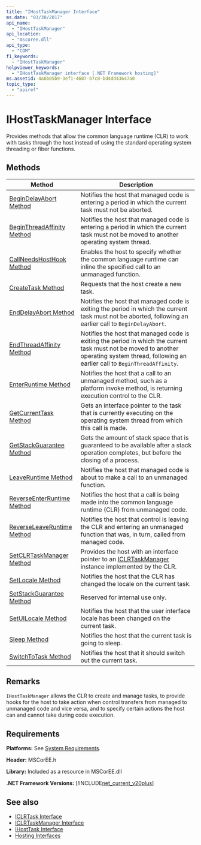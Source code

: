 ```yaml
---
title: "IHostTaskManager Interface"
ms.date: "03/30/2017"
api_name: 
  - "IHostTaskManager"
api_location: 
  - "mscoree.dll"
api_type: 
  - "COM"
f1_keywords: 
  - "IHostTaskManager"
helpviewer_keywords: 
  - "IHostTaskManager interface [.NET Framework hosting]"
ms.assetid: 4a0b05b9-3ef1-4607-b7c8-bd4dd43647a0
topic_type: 
  - "apiref"
---
```

# IHostTaskManager Interface

Provides methods that allow the common language runtime (CLR) to work with tasks through the host instead of using the standard operating system threading or fiber functions.  
  
## Methods  
  
|Method|Description|  
|------------|-----------------|  
|[BeginDelayAbort Method](ihosttaskmanager-begindelayabort-method.md)|Notifies the host that managed code is entering a period in which the current task must not be aborted.|  
|[BeginThreadAffinity Method](ihosttaskmanager-beginthreadaffinity-method.md)|Notifies the host that managed code is entering a period in which the current task must not be moved to another operating system thread.|  
|[CallNeedsHostHook Method](ihosttaskmanager-callneedshosthook-method.md)|Enables the host to specify whether the common language runtime can inline the specified call to an unmanaged function.|  
|[CreateTask Method](ihosttaskmanager-createtask-method.md)|Requests that the host create a new task.|  
|[EndDelayAbort Method](ihosttaskmanager-enddelayabort-method.md)|Notifies the host that managed code is exiting the period in which the current task must not be aborted, following an earlier call to `BeginDelayAbort`.|  
|[EndThreadAffinity Method](ihosttaskmanager-endthreadaffinity-method.md)|Notifies the host that managed code is exiting the period in which the current task must not be moved to another operating system thread, following an earlier call to `BeginThreadAffinity`.|  
|[EnterRuntime Method](ihosttaskmanager-enterruntime-method.md)|Notifies the host that a call to an unmanaged method, such as a platform invoke method, is returning execution control to the CLR.|  
|[GetCurrentTask Method](ihosttaskmanager-getcurrenttask-method.md)|Gets an interface pointer to the task that is currently executing on the operating system thread from which this call is made.|  
|[GetStackGuarantee Method](ihosttaskmanager-getstackguarantee-method.md)|Gets the amount of stack space that is guaranteed to be available after a stack operation completes, but before the closing of a process.|  
|[LeaveRuntime Method](ihosttaskmanager-leaveruntime-method.md)|Notifies the host that managed code is about to make a call to an unmanaged function.|  
|[ReverseEnterRuntime Method](ihosttaskmanager-reverseenterruntime-method.md)|Notifies the host that a call is being made into the common language runtime (CLR) from unmanaged code.|  
|[ReverseLeaveRuntime Method](ihosttaskmanager-reverseleaveruntime-method.md)|Notifies the host that control is leaving the CLR and entering an unmanaged function that was, in turn, called from managed code.|  
|[SetCLRTaskManager Method](ihosttaskmanager-setclrtaskmanager-method.md)|Provides the host with an interface pointer to an [ICLRTaskManager](iclrtaskmanager-interface.md) instance implemented by the CLR.|  
|[SetLocale Method](ihosttaskmanager-setlocale-method.md)|Notifies the host that the CLR has changed the locale on the current task.|  
|[SetStackGuarantee Method](ihosttaskmanager-setstackguarantee-method.md)|Reserved for internal use only.|  
|[SetUILocale Method](ihosttaskmanager-setuilocale-method.md)|Notifies the host that the user interface locale has been changed on the current task.|  
|[Sleep Method](ihosttaskmanager-sleep-method.md)|Notifies the host that the current task is going to sleep.|  
|[SwitchToTask Method](ihosttaskmanager-switchtotask-method.md)|Notifies the host that it should switch out the current task.|  
  
## Remarks  

 `IHostTaskManager` allows the CLR to create and manage tasks, to provide hooks for the host to take action when control transfers from managed to unmanaged code and vice versa, and to specify certain actions the host can and cannot take during code execution.  
  
## Requirements  

 **Platforms:** See [System Requirements](../../get-started/system-requirements.md).  
  
 **Header:** MSCorEE.h  
  
 **Library:** Included as a resource in MSCorEE.dll  
  
 **.NET Framework Versions:** [!INCLUDE[net_current_v20plus](../../../../includes/net-current-v20plus-md.md)]  
  
## See also

- [ICLRTask Interface](iclrtask-interface.md)
- [ICLRTaskManager Interface](iclrtaskmanager-interface.md)
- [IHostTask Interface](ihosttask-interface.md)
- [Hosting Interfaces](hosting-interfaces.md)
